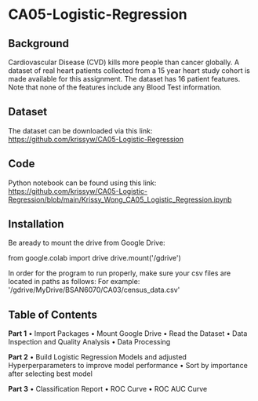 # CA05-Logistic-Regression

## Background
Cardiovascular Disease (CVD) kills more people than cancer globally. A dataset of real heart patients
collected from a 15 year heart study cohort is made available for this assignment. The dataset has 16
patient features. Note that none of the features include any Blood Test information.

## Dataset 
The dataset can be downloaded via this link: https://github.com/krissyw/CA05-Logistic-Regression

## Code 
Python notebook can be found using this link: https://github.com/krissyw/CA05-Logistic-Regression/blob/main/Krissy_Wong_CA05_Logistic_Regression.ipynb


## Installation 
Be aready to mount the drive from Google Drive:

from google.colab import drive drive.mount('/gdrive')

In order for the program to run properly, make sure your csv files are located in paths as follows: For example: '/gdrive/MyDrive/BSAN6070/CA03/census_data.csv'

## Table of Contents 

**Part 1**
•  Import Packages
•  Mount Google Drive
•  Read the Dataset
•  Data Inspection and Quality Analysis
•  Data Processing

**Part 2**
•  Build Logistic Regression Models and adjusted Hyperperparameters to improve model performance 
•  Sort by importance after selecting best model 

**Part 3**
•  Classification Report
•  ROC Curve 
•  ROC AUC Curve 
